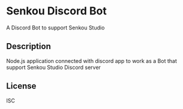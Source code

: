# Senkou Discord Bot

A Discord Bot to support Senkou Studio

## Description

Node.js application connected with discord app to work as a Bot that support Senkou Studio Discord server

## License

ISC
